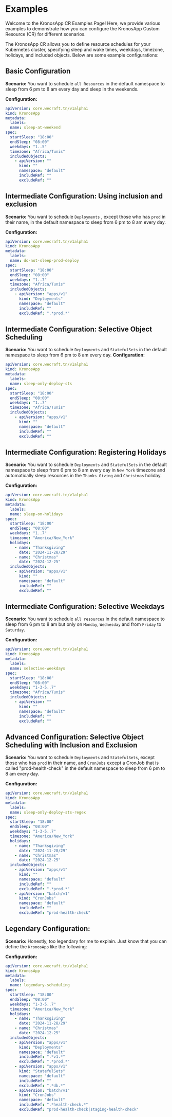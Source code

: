# Examples
Welcome to the KronosApp CR Examples Page! Here, we provide various examples to demonstrate how you can configure the KronosApp Custom Resource (CR) for different scenarios. 

The KronosApp CR allows you to define resource schedules for your Kubernetes cluster, specifying sleep and wake times, weekdays, timezone, holidays, and included objects. Below are some example configurations:

## Basic Configuration
**Scenario:** You want to schedule `all Resources` in the default namespace to sleep from 6 pm to 8 am every day and sleep in the weekends.

**Configuration:**
```yaml
apiVersion: core.wecraft.tn/v1alpha1
kind: KronosApp
metadata:
  labels:
  name: sleep-at-weekend
spec:
  startSleep: "18:00"
  endSleep: "08:00"
  weekdays: "1..5"
  timezone: "Africa/Tunis"
  includedObjects: 
    - apiVersion: ""
      kind: ""
      namespace: "default"
      includeRef: ""
      excludeRef: ""
```

## Intermediate Configuration: Using inclusion and exclusion
**Scenario:** You want to schedule `Deployments` , except those who has `prod` in their name, in the default namespace to sleep from 6 pm to 8 am every day.

**Configuration:**
```yaml
apiVersion: core.wecraft.tn/v1alpha1
kind: KronosApp
metadata:
  labels:
  name: do-not-sleep-prod-deploy
spec:
  startSleep: "18:00"
  endSleep: "08:00"
  weekdays: "1..7"
  timezone: "Africa/Tunis"
  includedObjects: 
    - apiVersion: "apps/v1"
      kind: "Deployments"
      namespace: "default"
      includeRef: ""
      excludeRef: ".*prod.*"
```

## Intermediate Configuration: Selective Object Scheduling
**Scenario:** You want to schedule `Deployments` and `StatefulSets` in the default namespace to sleep from 6 pm to 8 am every day.
**Configuration:**
```yaml
apiVersion: core.wecraft.tn/v1alpha1
kind: KronosApp
metadata:
  labels:
  name: sleep-only-deploy-sts
spec:
  startSleep: "18:00"
  endSleep: "08:00"
  weekdays: "1..7"
  timezone: "Africa/Tunis"
  includedObjects: 
    - apiVersion: "apps/v1"
      kind: ""
      namespace: "default"
      includeRef: ""
      excludeRef: ""
```
## Intermediate Configuration: Registering Holidays
**Scenario:** You want to schedule `Deployments` and `StatefulSets` in the default namespace to sleep from 6 pm to 8 am every day in `New York` timezone and automatically sleep resources in the `Thanks Giving` and `Christmas` holiday.

**Configuration:**
```yaml
apiVersion: core.wecraft.tn/v1alpha1
kind: KronosApp
metadata:
  labels:
  name: sleep-on-holidays
spec:
  startSleep: "18:00"
  endSleep: "08:00"
  weekdays: "1..7"
  timezone: "America/New_York"
  holidays:
    - name: "Thanksgiving"
      date: "2024-11-28/29"
    - name: "Christmas"
      date: "2024-12-25"
  includedObjects: 
    - apiVersion: "apps/v1"
      kind: ""
      namespace: "default"
      includeRef: ""
      excludeRef: ""
```

## Intermediate Configuration: Selective Weekdays
**Scenario:** You want to schedule `all resources` in the default namespace to sleep from 6 pm to 8 am but only on `Monday`, `Wednesday` and from `Friday` to `Saturday`.

**Configuration:**
```yaml
apiVersion: core.wecraft.tn/v1alpha1
kind: KronosApp
metadata:
  labels:
  name: selective-weekdays
spec:
  startSleep: "18:00"
  endSleep: "08:00"
  weekdays: "1-3-5..7"
  timezone: "Africa/Tunis"
  includedObjects: 
    - apiVersion: ""
      kind: ""
      namespace: "default"
      includeRef: ""
      excludeRef: ""
```

## Advanced Configuration: Selective Object Scheduling with Inclusion and Exclusion
**Scenario:** You want to schedule `Deployments` and `StatefulSets`, except those who has `prod` in their name, and `CronJobs` except a CronJob that is called "prod-health-check" in the default namespace to sleep from 6 pm to 8 am every day.

**Configuration:**
```yaml
apiVersion: core.wecraft.tn/v1alpha1
kind: KronosApp
metadata:
  labels:
  name: sleep-only-deploy-sts-regex
spec:
  startSleep: "18:00"
  endSleep: "08:00"
  weekdays: "1-3-5..7"
  timezone: "America/New_York"
  holidays:
    - name: "Thanksgiving"
      date: "2024-11-28/29"
    - name: "Christmas"
      date: "2024-12-25"
  includedObjects: 
    - apiVersion: "apps/v1"
      kind: ""
      namespace: "default"
      includeRef: ""
      excludeRef: ".*prod.*"
    - apiVersion: "batch/v1"
      kind: "CronJobs"
      namespace: "default"
      includeRef: ""
      excludeRef: "prod-health-check"
```

## Legendary Configuration: 
**Scenario:** Honestly, too legendary for me to explain. Just know that you can define the `KronosApp` like the following:

**Configuration:**
```yaml
apiVersion: core.wecraft.tn/v1alpha1
kind: KronosApp
metadata:
  labels:
  name: legendary-scheduling
spec:
  startSleep: "18:00"
  endSleep: "08:00"
  weekdays: "1-3-5..7"
  timezone: "America/New_York"
  holidays:
    - name: "Thanksgiving"
      date: "2024-11-28/29"
    - name: "Christmas"
      date: "2024-12-25"
  includedObjects: 
    - apiVersion: "apps/v1"
      kind: "Deployments"
      namespace: "default"
      includeRef: ".*v1.*"
      excludeRef: ".*prod.*"
    - apiVersion: "apps/v1"
      kind: "StatefulSets"
      namespace: "default"
      includeRef: ""
      excludeRef: ".*db.*"
    - apiVersion: "batch/v1"
      kind: "CronJobs"
      namespace: "default"
      includeRef: ".*health-check.*"
      excludeRef: "prod-health-check|staging-health-check"
```